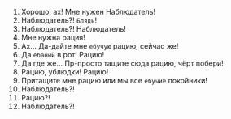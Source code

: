 1. Хорошо, ах! Мне нужен Наблюдатель!
2. Наблюдатель?! `Блядь`!
3. Наблюдатель?! Наблюдатель!
4. Мне нужна рация!
5. Ах... Да-дайте мне `ебучую` рацию, сейчас же!
6. Да `ёбаный` в рот! Рацию!
7. Да где же... Пр-просто тащите сюда рацию, чёрт побери!
8. Рацию, ублюдки! Рацию!
9. Притащите мне рацию или мы все `ебучие` покойники!
10. Наблюдатель?!
11. Рацию?!
12. Наблюдатель?!